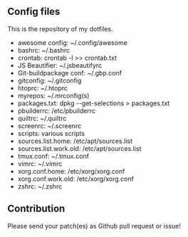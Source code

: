 Config files
------------

This is the repository of my dotfiles.

* awesome config:		~/.config/awesome
* bashrc: 			~/.bashrc
* crontab:			crontab -l >> crontab.txt
* JS Beautifier: 		~/.jsbeautifyrc
* Git-buildpackage conf:	~/.gbp.conf
* gitconfig:			~/.gitconfig
* htoprc:			~/.htoprc
* myrepos:			~/.mrconfig(s)
* packages.txt:			dpkg --get-selections > packages.txt
* pbuilderrc:			/etc/pbuilderrc
* quiltrc:			~/.quiltrc
* screenrc:			~/.screenrc
* scripts:			various scripts
* sources.list.home:		/etc/apt/sources.list
* sources.list.work.old:	/etc/apt/sources.list
* tmux.conf:			~/.tmux.conf
* vimrc:			~/.vimrc
* xorg.conf.home:		/etc/xorg/xorg.conf
* xorg.conf.work.old:		/etc/xorg/xorg.conf
* zshrc:			~/.zshrc

Contribution
------------
Please send your patch(es) as Github pull request or issue!

